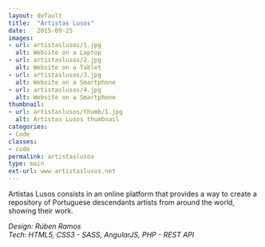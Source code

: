 ```yaml
---
layout: default
title:  "Artistas Lusos"
date:   2015-09-25
images: 
- url: artistaslusos/1.jpg
  alt: Website on a Laptop
- url: artistaslusos/2.jpg
  alt: Website on a Tablet
- url: artistaslusos/3.jpg
  alt: Website on a Smartphone
- url: artistaslusos/4.jpg
  alt: Website on a Smartphone
thumbnail:
- url: artistaslusos/thumb/1.jpg
  alt: Artistas Lusos thumbnail
categories:
- Code
classes:
- code
permalink: artistaslusos
type: main
ext-url: www.artistaslusos.net
---
```

Artistas Lusos consists in an online platform that provides a way to create a repository of Portuguese descendants artists from around the world, showing their work.

*Design: Rúben Ramos*<br/>
*Tech: HTML5, CSS3 - SASS, AngularJS, PHP - REST API* 